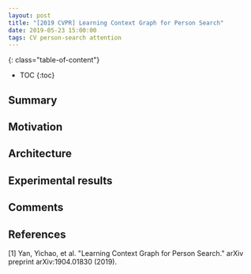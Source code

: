 ```yaml
---
layout: post
title: "[2019 CVPR] Learning Context Graph for Person Search"
date: 2019-05-23 15:00:00
tags: CV person-search attention 
---
```


<!--more-->

{: class="table-of-content"}
* TOC
{:toc}


## Summary


## Motivation


## Architecture


## Experimental results


## Comments


## References

[1] Yan, Yichao, et al. "Learning Context Graph for Person Search." arXiv preprint arXiv:1904.01830 (2019).
